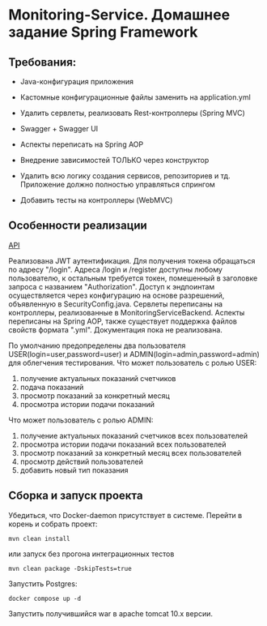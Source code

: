# Monitoring-Service. Домашнее задание Spring Framework

## Требования:

- Java-конфигурация приложения

- Кастомные конфигурационные файлы заменить на application.yml

- Удалить сервлеты, реализовать Rest-контроллеры (Spring MVC)

- Swagger + Swagger UI

- Аспекты переписать на Spring AOP

- Внедрение зависимостей ТОЛЬКО через конструктор

- Удалить всю логику создания сервисов, репозиториев и тд. Приложение должно полностью управляться спрингом

- Добавить тесты на контроллеры (WebMVC)

## Особенности реализации 
[API](https://www.postman.com/navigation-candidate-51855014/workspace/system-projects/collection/27612511-b3e10f74-8d03-4f00-9c28-805ee707e3b1?action=share&creator=27612511)

Реализована JWT аутентификация. Для получения токена обращаться по адресу "/login".
Адреса /login и /register доступны любому пользователю, к остальным требуется токен, 
помешенный в заголовке запроса с названием "Authorization".
Доступ к эндпоинтам осуществляется через конфигурацию на основе разрешений, объявленную в SecurityConfig.java.
Сервлеты переписаны на контроллеры, реализованные в MonitoringServiceBackend.
Аспекты переписаны на Spring AOP, также существует поддержка файлов свойств формата ".yml".
Документация пока не реализована.

По умолчанию предопределены два пользователя USER(login=user,password=user) и ADMIN(login=admin,password=admin) для облегчения тестирования. Что может пользователь с ролью USER:

1. получение актуальных показаний счетчиков
2. подача показаний
3. просмотр показаний за конкретный месяц
4. просмотра истории подачи показаний

Что может пользователь с ролью ADMIN:

1. получение актуальных показаний счетчиков всех пользователей
2. просмотра истории подачи показаний всех пользователей
3. просмотр показаний за конкретный месяц всех пользователей
4. просмотр действий пользователей
5. добавить новый тип показания

## Сборка и запуск проекта
Убедиться, что Docker-daemon присутствует в системе. Перейти в корень и собрать проект:

```
mvn clean install
```

или запуск без прогона интеграционных тестов

```
mvn clean package -DskipTests=true
```
Запустить Postgres:

```
docker compose up -d
```

Запустить получившийся war в apache tomcat 10.x версии.